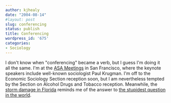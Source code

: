 ```yaml
---
author: kjhealy
date: "2004-08-14"
#layout: post
slug: conferencing
status: publish
title: Conferencing
wordpress_id: '675'
categories:
- Sociology
---
```


I don't know when "conferencing" became a verb, but I guess I'm doing it all the same. I'm at the [ASA Meetings](http://www.asanet.org/convention/2004/) in San Francisco, where the keynote speakers include well-known sociologist Paul Krugman. I'm off to the Economic Sociology Section reception soon, but I am nevertheless tempted by the Section on Alcohol Drugs and Tobacco reception. Meanwhile, the [storm damage in Florida](http://www.nytimes.com/2004/08/15/national/15STOR.final.html?hp) reminds me of the answer to [the stupidest question in the world](http://www.crookedtimber.org/archives/000538.html).
